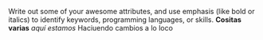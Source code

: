 Write out some of your awesome attributes, and use emphasis (like bold or italics) to identify keywords, programming languages, or skills. 
**Cositas varias** _aquí estamos_
Haciuendo cambios a lo loco
